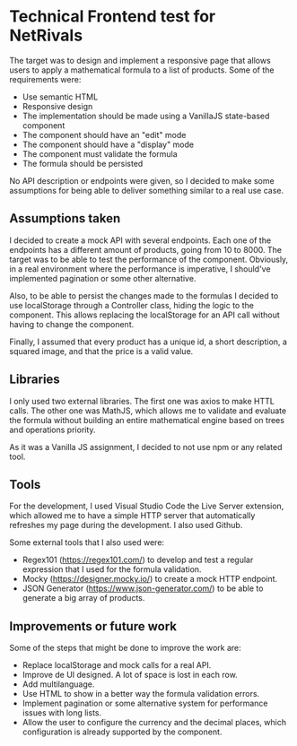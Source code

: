 # Technical Frontend test for NetRivals

The target was to design and implement a responsive page that allows users to apply a mathematical formula to a list of products.
Some of the requirements were:

- Use semantic HTML
- Responsive design
- The implementation should be made using a VanillaJS state-based component
- The component should have an "edit" mode
- The component should have a "display" mode
- The component must validate the formula
- The formula should be persisted

No API description or endpoints were given, so I decided to make some assumptions for being able to deliver something similar to a real use case.

## Assumptions taken

I decided to create a mock API with several endpoints. Each one of the endpoints has a different amount of products, going from 10 to 8000. The target was to be able to test the performance of the component. Obviously, in a real environment where the performance is imperative, I should've implemented pagination or some other alternative. 

Also, to be able to persist the changes made to the formulas I decided to use localStorage through a Controller class, hiding the logic to the component. This allows replacing the localStorage for an API call without having to change the component.

Finally, I assumed that every product has a unique id, a short description, a squared image, and that the price is a valid value.

## Libraries

I only used two external libraries. The first one was axios to make HTTL calls. The other one was MathJS, which allows me to validate and evaluate the formula without building an entire mathematical engine based on trees and operations priority.

As it was a Vanilla JS assignment, I decided to not use npm or any related tool.

## Tools

For the development, I used Visual Studio Code the Live Server extension, which allowed me to have a simple HTTP server that automatically refreshes my page during the development. I also used Github.

Some external tools that I also used were:
- Regex101 (https://regex101.com/) to develop and test a regular expression that I used for the formula validation.
- Mocky (https://designer.mocky.io/) to create a mock HTTP endpoint.
- JSON Generator (https://www.json-generator.com/) to be able to generate a big array of products.

## Improvements or future work

Some of the steps that might be done to improve the work are:
  - Replace localStorage and mock calls for a real API.
  - Improve de UI designed. A lot of space is lost in each row.
  - Add multilanguage.
  - Use HTML to show in a better way the formula validation errors.
  - Implement pagination or some alternative system for performance issues with long lists.
  - Allow the user to configure the currency and the decimal places, which configuration is already supported by the component.

